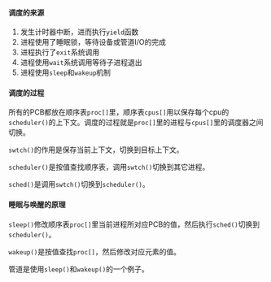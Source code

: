 #### 调度的来源

1. 发生计时器中断，进而执行`yield`函数
2. 进程使用了睡眠锁，等待设备或管道I/O的完成
3. 进程执行了`exit`系统调用
4. 进程使用`wait`系统调用等待子进程退出
5. 进程使用`sleep`和`wakeup`机制

#### 调度的过程

所有的PCB都放在顺序表`proc[]`里，顺序表`cpus[]`用以保存每个cpu的`scheduler()`的上下文。调度的过程就是`proc[]`里的进程与`cpus[]`里的调度器之间切换。

`swtch()`的作用是保存当前上下文，切换到目标上下文。

`scheduler()`是按值查找顺序表，调用`swtch()`切换到其它进程。

`sched()`是调用`swtch()`切换到`scheduler()`。

#### 睡眠与唤醒的原理

`sleep()`修改顺序表`proc[]`里当前进程所对应PCB的值，然后执行`sched()`切换到`scheduler()`。

`wakeup()`是按值查找`proc[]`，然后修改对应元素的值。

管道是使用`sleep()`和`wakeup()`的一个例子。